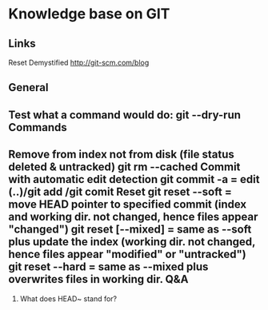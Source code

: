 Knowledge base on GIT
=====================

Links
-----
Reset Demystified http://git-scm.com/blog

General
-------
Test what a command would do: 
	git <command> --dry-run
Commands
--------
Remove from index not from disk (file status deleted & untracked)
	git rm --cached <filepath>
Commit with automatic edit detection
	git commit -a	= edit <filename> (..)/git add <filename>/git comit
Reset
	git reset --soft <rev-hash> = move HEAD pointer to specified commit (index and working dir. not changed, hence files appear "changed")
	git reset [--mixed] <rev-hash> = same as --soft plus update the index (working dir. not changed, hence files appear "modified" or "untracked")
	git reset --hard <rev-hash> = same as --mixed plus overwrites files in working dir.
Q&A
---
1. What does HEAD~ stand for?	
	
